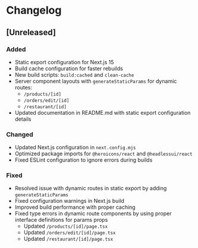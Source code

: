 # Changelog

## [Unreleased]

### Added

- Static export configuration for Next.js 15
- Build cache configuration for faster rebuilds
- New build scripts: `build:cached` and `clean-cache`
- Server component layouts with `generateStaticParams` for dynamic routes:
  - `/products/[id]`
  - `/orders/edit/[id]`
  - `/restaurant/[id]`
- Updated documentation in README.md with static export configuration details

### Changed

- Updated Next.js configuration in `next.config.mjs`
- Optimized package imports for `@heroicons/react` and `@headlessui/react`
- Fixed ESLint configuration to ignore errors during builds

### Fixed

- Resolved issue with dynamic routes in static export by adding `generateStaticParams`
- Fixed configuration warnings in Next.js build
- Improved build performance with proper caching
- Fixed type errors in dynamic route components by using proper interface definitions for params props
  - Updated `/products/[id]/page.tsx`
  - Updated `/orders/edit/[id]/page.tsx`
  - Updated `/restaurant/[id]/page.tsx`
